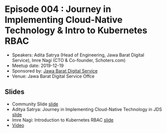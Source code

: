 # Episode 004 : Journey in Implementing Cloud-Native Technology & Intro to Kubernetes RBAC

- Speakers: Adita Satrya (Head of Engineering, Jawa Barat Digital Service), Imre Nagi (CTO & Co-founder, Schoters.com)
- Meetup date: 2019-12-19
- Sponsored by: [Jawa Barat Digital Service](https://digitalservice.jabarprov.go.id/)
- Venue: Jawa Barat Digital Service Offce

## Slides

- Community Slide [slide](https://docs.google.com/presentation/d/1zcRRw_rWuRbcfAv-SowzZI7Cs6yQ8-q7qy_Of42KFnY/edit#slide=id.g4c35bb3ebd_2_71)
- Aditya Satrya: Journey in Implementing Cloud-Native Technology in JDS [slide](https://docs.google.com/presentation/d/18pMWvKM3m_MCtX_095za4ogG2Oog-c8wfMxkTWImYFc/edit?usp=sharing)
- Imre Nagi: Introduction to Kubernetes RBAC [slide](https://docs.google.com/presentation/d/1pUgTksN6qn3oDkSp8tmQB5QGzCl1T7R_Uphwulk6daI/edit?usp=sharing)
- [Video](https://www.youtube.com/watch?v=u0Miv0Et_s8&feature=youtu.be)